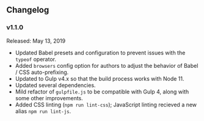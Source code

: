 ## Changelog

### v1.1.0

Released: May 13, 2019

- Updated Babel presets and configuration to prevent issues with the `typeof` operator.  
- Added `browsers` config option for authors to adjust the behavior of Babel / CSS auto-prefixing.
- Updated to Gulp v4.x so that the build process works with Node 11.  
- Updated several dependencies.  
- Mild refactor of `gulpfile.js` to be compatible with Gulp 4, along with some other improvements.  
- Added CSS linting (`npm run lint-css`); JavaScript linting recieved a new alias `npm run lint-js`.